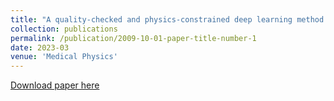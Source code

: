 ```yaml
---
title: "A quality‐checked and physics‐constrained deep learning method to estimate material basis images from single‐kV contrast‐enhanced chest CT scans"
collection: publications
permalink: /publication/2009-10-01-paper-title-number-1
date: 2023-03
venue: 'Medical Physics'
---
```


[Download paper here](https://aapm.onlinelibrary.wiley.com/doi/full/10.1002/mp.16352)

